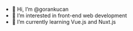 - 👋 Hi, I’m @gorankucan
- 👀 I’m interested in front-end web development
- 🌱 I’m currently learning Vue.js and Nuxt.js

<!---
gorankucan/gorankucan is a ✨ special ✨ repository because its `README.md` (this file) appears on your GitHub profile.
You can click the Preview link to take a look at your changes.
--->
